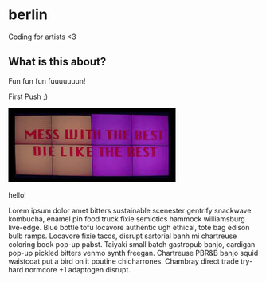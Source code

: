# berlin
Coding for artists &lt;3

## What is this about?
Fun fun fun fuuuuuuun!

First Push ;)

![image of classic](images/classic.jpg)

hello!

Lorem ipsum dolor amet bitters sustainable scenester gentrify snackwave kombucha, enamel pin food truck fixie semiotics hammock williamsburg live-edge. Blue bottle tofu locavore authentic ugh ethical, tote bag edison bulb ramps. Locavore fixie tacos, disrupt sartorial banh mi chartreuse coloring book pop-up pabst. Taiyaki small batch gastropub banjo, cardigan pop-up pickled bitters venmo synth freegan. Chartreuse PBR&B banjo squid waistcoat put a bird on it poutine chicharrones. Chambray direct trade try-hard normcore +1 adaptogen disrupt.
